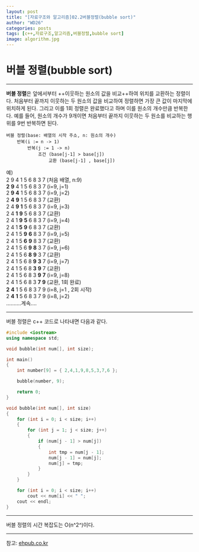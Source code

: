 ```yaml
---
layout: post
title: "[자료구조와 알고리즘]02.2버블정렬(bubble sort)"
author: "WD26"
categories: posts
tags: [c++,자료구조,알고리즘,버블정렬,bubble sort]
image: algorithm.jpg
---
```


# 버블 정렬(bubble sort)

- - -

**버블 정렬**은 앞에서부터 ++이웃하는 원소의 값을 비교++하여 위치를 교환하는 정렬이다. 처음부터 끝까지 이웃하는 두 원소의 값을 비교하여 정렬하면 가장 큰 값이 마지막에 위치하게 된다. 그리고 이를 1회 정렬은 완료했다고 하며 이를 원소의 개수만큼 반복한다. 예를 들어, 원소의 개수가 9개이면 처음부터 끝까지 이웃하는 두 원소를 비교하는 행위를 9번 반복하면 된다.

```
버블 정렬(base: 배열의 시작 주소, n: 원소의 개수)
	반복(i := n -> 1)
    	반복(j := 1 -> n)
        	조건 (base[j-1] > base[j])
            	교환 (base[j-1] , base[j])
```

예)  
2 9 4 1 5 6 8 3 7 (처음 배열, n:9)  
**2** **9** 4 1 5 6 8 3 7 (i=9, j=1)  
2 **9** **4** 1 5 6 8 3 7 (i=9, j=2)  
2 **4** **9** 1 5 6 8 3 7 (교환)  
2 4 **9** **1** 5 6 8 3 7 (i=9, j=3)  
2 4 **1** **9** 5 6 8 3 7 (교환)  
2 4 1 **9** **5** 6 8 3 7 (i=9, j=4)  
2 4 1 **5** **9** 6 8 3 7 (교환)  
2 4 1 5 **9** **6** 8 3 7 (i=9, j=5)  
2 4 1 5 **6** **9** 8 3 7 (교환)  
2 4 1 5 6 **9** **8** 3 7 (i=9, j=6)  
2 4 1 5 6 **8** **9** 3 7 (교환)  
2 4 1 5 6 8 **9** **3** 7 (i=9, j=7)  
2 4 1 5 6 8 **3** **9** 7 (교환)  
2 4 1 5 6 8 3 **9** **7** (i=9, j=8)  
2 4 1 5 6 8 3 **7** **9** (교환, 1회 완료)  
**2** **4** 1 5 6 8 3 7 9 (i=8, j=1 , 2회 시작)  
2 **4** **1** 5 6 8 3 7 9 (i=8, j=2)  
..........계속....  

- - -

버블 정렬은 c++ 코드로 나타내면 다음과 같다.

```cpp
#include <iostream>
using namespace std;

void bubble(int num[], int size);

int main()
{
	int number[9] = { 2,4,1,9,8,5,3,7,6 };

	bubble(number, 9);

	return 0;
}

void bubble(int num[], int size)
{
	for (int i = 0; i < size; i++)
	{
		for (int j = 1; j < size; j++)
		{
			if (num[j - 1] > num[j])
			{
				int tmp = num[j - 1];
				num[j - 1] = num[j];
				num[j] = tmp;
			}
		}
	}

	for (int i = 0; i < size; i++)
		cout << num[i] << " ";
	cout << endl;
}
```

- - -

버블 정렬의 시간 복잡도는 O(n^2^)이다.


- - -

참고: [ehpub.co.kr](http://ehpub.co.kr/2-2-%EA%B1%B0%ED%92%88-%EC%A0%95%EB%A0%ACbubble-sort/)
